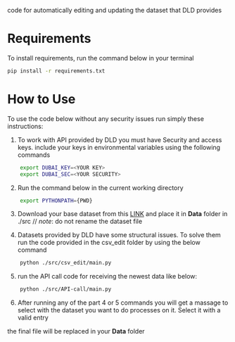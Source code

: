 code for automatically editing and updating the dataset that DLD provides

# Requirements
To install requirements, run the command below in your terminal
```bash
pip install -r requirements.txt
```
# How to Use 
To use the code below without any security issues run simply these instructions:
1. To work with API provided by DLD you must have Security and access keys. include your keys in environmental variables using the following commands
```bash
    export DUBAI_KEY=<YOUR KEY>
    export DUBAI_SEC=<YOUR SECURITY>
```
2. Run the command below in the current working directory
```bash
    export PYTHONPATH={PWD}
```
3. Download your base dataset from this [LINK](https://www.dubaipulse.gov.ae/data/dld-transactions/dld_transactions-open) and place it in **Data** folder in ./src //
*note*: do not rename the dataset file

4. Datasets provided by DLD have some structural issues. To solve them run the code provided in the csv_edit folder by using the below command
```bash
    python ./src/csv_edit/main.py
```

5. run the API call code for receiving the newest data like below:
```bash
    python ./src/API-call/main.py
```
6. After running any of the part 4 or 5 commands you will get a massage to select with the dataset you want to do processes on it. Select it with a valid entry

the final file will be replaced in your **Data** folder
